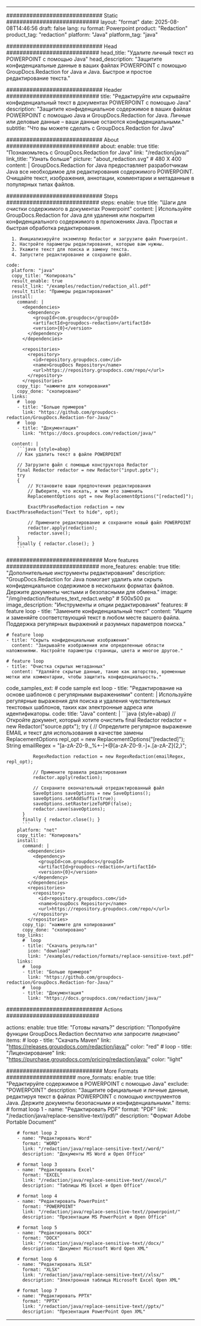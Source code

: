 
---
############################# Static ############################
layout: "format"
date:  2025-08-08T14:46:56
draft: false
lang: ru
format: Powerpoint
product: "Redaction"
product_tag: "redaction"
platform: "Java"
platform_tag: "java"

############################# Head ############################
head_title: "Удалите личный текст из POWERPOINT с помощью Java"
head_description: "Защитите конфиденциальные данные в ваших файлах POWERPOINT с помощью GroupDocs.Redaction for Java и Java. Быстрое и простое редактирование текста."

############################# Header ############################
title: "Редактируйте или скрывайте конфиденциальный текст в документах POWERPOINT с помощью Java" 
description: "Защитите конфиденциальное содержимое в ваших файлах POWERPOINT с помощью Java и GroupDocs.Redaction for Java. Личные или деловые данные – ваши данные остаются конфиденциальными."
subtitle: "Что вы можете сделать с GroupDocs.Redaction for Java" 

############################# About ############################
about:
    enable: true
    title: "Познакомьтесь с GroupDocs.Redaction for Java"
    link: "/redaction/java/"
    link_title: "Узнать больше"
    picture: "about_redaction.svg" # 480 X 400
    content: |
       GroupDocs.Redaction for Java предоставляет разработчикам Java все необходимое для редактирования содержимого POWERPOINT. Очищайте текст, изображения, аннотации, комментарии и метаданные в популярных типах файлов.

############################# Steps ############################
steps:
    enable: true
    title: "Шаги для очистки содержимого в документах Powerpoint"
    content: |
      Используйте GroupDocs.Redaction for Java для удаления или покрытия конфиденциального содержимого в приложениях Java. Простая и быстрая обработка редактирования.
      
      1. Инициализируйте экземпляр Redactor и загрузите файл Powerpoint.
      2. Настройте параметры редактирования, которые вам нужны.
      3. Укажите текст для поиска и замену текста.
      4. Запустите редактирование и сохраните файл.
   
    code:
      platform: "java"
      copy_title: "Копировать"
      result_enable: true
      result_link: "/examples/redaction/redaction_all.pdf"
      result_title: "Примеры редактирования"
      install:
        command: |
          <dependencies>
            <dependency>
              <groupId>com.groupdocs</groupId>
              <artifactId>groupdocs-redaction</artifactId>
              <version>{0}</version>
            </dependency>
          </dependencies>

          <repositories>
            <repository>
              <id>repository.groupdocs.com</id>
              <name>GroupDocs Repository</name>
              <url>https://repository.groupdocs.com/repo/</url>
            </repository>
          </repositories>
        copy_tip: "нажмите для копирования"
        copy_done: "скопировано"
      links:
        #  loop
        - title: "Больше примеров"
          link: "https://github.com/groupdocs-redaction/GroupDocs.Redaction-for-Java/"
        #  loop
        - title: "Документация"
          link: "https://docs.groupdocs.com/redaction/java/"
          
      content: |
        ```java {style=abap}
        // Как удалить текст в файле POWERPOINT

        // Загрузите файл с помощью конструктора Redactor
        final Redactor redactor = new Redactor("input.pptx");
        try
        {
            // Установите ваши предпочтения редактирования
            // Выберите, что искать, и чем это заменить
            ReplacementOptions opt = new ReplacementOptions("[redacted]");
            
            ExactPhraseRedaction redaction = new ExactPhraseRedaction("Text to hide", opt);

            // Примените редактирование и сохраните новый файл POWERPOINT
            redactor.apply(redaction);
            redactor.save();
        }
        finally { redactor.close(); }
        ```            


############################# More features ############################
more_features:
  enable: true
  title: "Дополнительные инструменты редактирования"
  description: "GroupDocs.Redaction for Java помогает удалить или скрыть конфиденциальное содержимое в нескольких форматах файлов. Держите документы чистыми и безопасными для обмена."
  image: "/img/redaction/features_text_redact.webp" # 500x500 px
  image_description: "Инструменты и опции редактирования"
  features:
    # feature loop
    - title: "Замените конфиденциальный текст"
      content: "Ищите и заменяйте соответствующий текст в любом месте вашего файла. Поддержка регулярных выражений и разумных параметров поиска."

    # feature loop
    - title: "Скрыть конфиденциальные изображения"
      content: "Закрывайте изображения или определенные области наложениями. Настройте параметры страницы, цвета и многое другое."

    # feature loop
    - title: "Очистка скрытых метаданных"
      content: "Удаляйте скрытые данные, такие как авторство, временные метки или комментарии, чтобы защитить конфиденциальность."
      
  code_samples_ext:
    # code sample ext loop
    - title: "Редактирование на основе шаблонов с регулярными выражениями"
      content: |
        Используйте регулярные выражения для поиска и удаления чувствительных текстовых шаблонов, таких как электронные адреса или идентификаторы.
      code:
        title: "Java"
        content: |
          ```java {style=abap}
          //  Откройте документ, который хотите очистить
          final Redactor redactor = new Redactor("source.pptx");
          try
          {
              // Определите регулярное выражение EMAIL и текст для использования в качестве замены
              ReplacementOptions repl_opt = new ReplacementOptions("[redacted]");
              String emailRegex = "[a-zA-Z0-9._%+-]+@[a-zA-Z0-9.-]+\.[a-zA-Z]{2,}";

              RegexRedaction redaction = new RegexRedaction(emailRegex, repl_opt);
              
              // Примените правила редактирования
              redactor.apply(redaction);

              // Сохраните окончательный отредактированный файл
              SaveOptions saveOptions = new SaveOptions();
              saveOptions.setAddSuffix(true);
              saveOptions.setRasterizeToPDF(false);
              redactor.save(saveOptions);
          }
          finally { redactor.close(); }
          ```
        platform: "net"
        copy_title: "Копировать"
        install:
          command: |
            <dependencies>
              <dependency>
                <groupId>com.groupdocs</groupId>
                <artifactId>groupdocs-redaction</artifactId>
                <version>{0}</version>
              </dependency>
            </dependencies>
            <repositories>
              <repository>
                <id>repository.groupdocs.com</id>
                <name>GroupDocs Repository</name>
                <url>https://repository.groupdocs.com/repo/</url>
              </repository>
            </repositories>
          copy_tip: "нажмите для копирования"
          copy_done: "скопировано"
        top_links:
          #  loop
          - title: "Скачать результат"
            icon: "download"
            link: "/examples/redaction/formats/replace-sensitive-text.pdf"
        links:
          #  loop
          - title: "Больше примеров"
            link: "https://github.com/groupdocs-redaction/GroupDocs.Redaction-for-Java/"
          #  loop
          - title: "Документация"
            link: "https://docs.groupdocs.com/redaction/java/"


############################# Actions ############################

actions:
  enable: true
  title: "Готовы начать?"
  description: "Попробуйте функции GroupDocs.Redaction бесплатно или запросите лицензию"
  items:
    #  loop
    - title: "Скачать Maven"
      link: "https://releases.groupdocs.com/redaction/java/"
      color: "red"
        #  loop
    - title: "Лицензирование"
      link: "https://purchase.groupdocs.com/pricing/redaction/java/"
      color: "light"


############################# More Formats #####################
more_formats:
    enable: true
    title: "Редактируйте содержимое в POWERPOINT с помощью Java"
    exclude: "POWERPOINT"
    description: "Защитите официальные и личные данные, редактируя текст в файлах POWERPOINT с помощью инструментов Java. Держите документы безопасными и конфиденциальными."
    items: 
        # format loop 1
        - name: "Редактировать PDF"
          format: "PDF"
          link: "/redaction/java/replace-sensitive-text//pdf/"
          description: "Формат Adobe Portable Document"

        # format loop 2
        - name: "Редактировать Word"
          format: "WORD"
          link: "/redaction/java/replace-sensitive-text//word/"
          description: "Документы MS Word и Open Office"
          
        # format loop 3
        - name: "Редактировать Excel"
          format: "EXCEL"
          link: "/redaction/java/replace-sensitive-text//excel/"
          description: "Таблицы MS Excel и Open Office"

        # format loop 4
        - name: "Редактировать PowerPoint"
          format: "POWERPOINT"
          link: "/redaction/java/replace-sensitive-text//powerpoint/"
          description: "Презентации MS PowerPoint и Open Office"

        # format loop 5
        - name: "Редактировать DOCX"
          format: "DOCX"
          link: "/redaction/java/replace-sensitive-text//docx/"
          description: "Документ Microsoft Word Open XML"
          
        # format loop 6
        - name: "Редактировать XLSX"
          format: "XLSX"
          link: "/redaction/java/replace-sensitive-text//xlsx/"
          description: "Электронная таблица Microsoft Excel Open XML"
          
        # format loop 7
        - name: "Редактировать PPTX"
          format: "PPTX"
          link: "/redaction/java/replace-sensitive-text//pptx/"
          description: "Презентация PowerPoint Open XML"


---